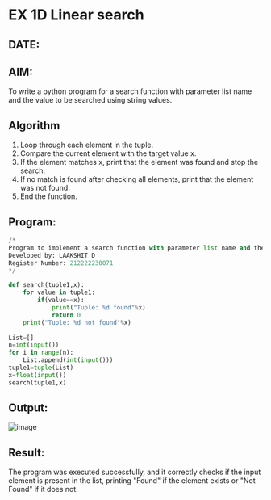 # EX 1D Linear search
## DATE:
## AIM:
To write a python program for a search function with parameter list name and the value to be searched using string values.

## Algorithm
1. Loop through each element in the tuple.
2. Compare the current element with the target value x.
3. If the element matches x, print that the element was found and stop the search.
4. If no match is found after checking all elements, print that the element was not found.
5. End the function.
   

## Program:

```py
/*
Program to implement a search function with parameter list name and the value to be searched using string values.
Developed by: LAAKSHIT D
Register Number: 212222230071
*/
```
```py
def search(tuple1,x):
    for value in tuple1:
        if(value==x):
            print("Tuple: %d found"%x)
            return 0
    print("Tuple: %d not found"%x)
    
List=[]
n=int(input())
for i in range(n):
    List.append(int(input()))
tuple1=tuple(List)
x=float(input())
search(tuple1,x)
```

## Output:

![image](https://github.com/user-attachments/assets/229f998a-4722-4e31-85b0-2e17f03f013e)

## Result:
The program was executed successfully, and it correctly checks if the input element is present in the list, printing "Found" if the element exists or "Not Found" if it does not.
